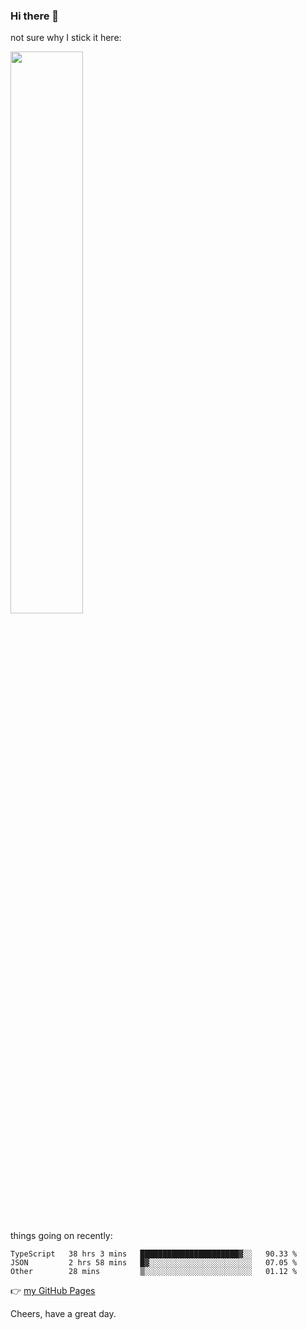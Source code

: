 ### Hi there 👋

not sure why I stick it here:

[<img width="48%" src="https://github-readme-stats.vercel.app/api?username=ykzhukian&show_icons=true&theme=dracula">](https://github.com/anuraghazra/github-readme-stats)


things going on recently:

<!--START_SECTION:waka-->

```text
TypeScript   38 hrs 3 mins   ██████████████████████▓░░   90.33 %
JSON         2 hrs 58 mins   █▓░░░░░░░░░░░░░░░░░░░░░░░   07.05 %
Other        28 mins         ▒░░░░░░░░░░░░░░░░░░░░░░░░   01.12 %
```

<!--END_SECTION:waka-->

👉 [my GitHub Pages](https://ykzhukian.github.io)

Cheers, have a great day.

